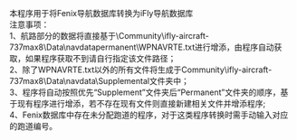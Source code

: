 本程序用于将Fenix导航数据库转换为iFly导航数据库  
注意事项：  
1、航路部分的数据将直接基于\Community\ifly-aircraft-737max8\Data\navdatapermanent\WPNAVRTE.txt进行增添，由程序自动获取，如果程序获取不到请自行指定该文件路径；  
2、除了WPNAVRTE.txt以外的所有文件将生成于Community\ifly-aircraft-737max8\Data\navdata\Supplemental文件夹中；  
3、程序将自动按照优先“Supplement”文件夹后“Permanent”文件夹的顺序，基于现有程序进行增添，若不存在现有文件则直接新建相关文件并增添程序;  
4、Fenix数据库中存在未分配跑道的程序，对于这类程序转换时需手动输入对应的跑道编号。
